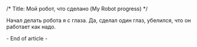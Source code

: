 /*
Title: Мой робот, что сделано (My Robot progress)
*/

Начал делать робота я с глаза. Да, сделал один глаз, убелился, что он работает как надо.




\- End of article -

